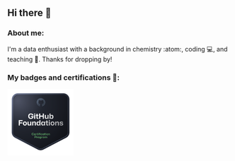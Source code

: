 ## **Hi there** 🙌
### **About me:**
I'm a data enthusiast with a background in chemistry :atom:, coding 💻, and teaching 📖.
Thanks for dropping by!

### **My badges and certifications** 📛:

<a href="https://www.credly.com/badges/3ee62787-d12e-44fb-ba5b-ba6c5ebd5421/public_url">
  <img src="./assets/github-foundations.png" alt="GitHub Foundations" width="150" height="150"/>
</a>
